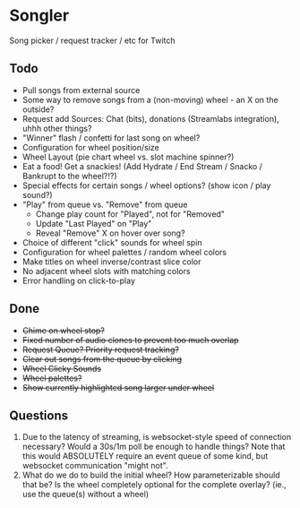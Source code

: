 # Songler
Song picker / request tracker / etc for Twitch

## Todo

* Pull songs from external source
* Some way to remove songs from a (non-moving) wheel - an X on the outside?
* Request add Sources: Chat (bits), donations (Streamlabs integration), uhhh other things?
* "Winner" flash / confetti for last song on wheel?
* Configuration for wheel position/size
* Wheel Layout (pie chart wheel vs. slot machine spinner?)
* Eat a food! Get a snackies! (Add Hydrate / End Stream / Snacko / Bankrupt to the wheel?!?)
* Special effects for certain songs / wheel options? (show icon / play sound?)
* "Play" from queue vs. "Remove" from queue
  * Change play count for "Played", not for "Removed"
  * Update "Last Played" on "Play"
  * Reveal "Remove" X on hover over song?
* Choice of different "click" sounds for wheel spin
* Configuration for wheel palettes / random wheel colors
* Make titles on wheel inverse/contrast slice color
* No adjacent wheel slots with matching colors
* Error handling on click-to-play

## Done

* ~~Chime on wheel stop?~~
* ~~Fixed number of audio clones to prevent too much overlap~~
* ~~Request Queue? Priority request tracking?~~
* ~~Clear out songs from the queue by clicking~~
* ~~Wheel Clicky Sounds~~
* ~~Wheel palettes?~~
* ~~Show currently highlighted song larger under wheel~~

## Questions

1. Due to the latency of streaming, is websocket-style speed of connection necessary? Would a 30s/1m poll be enough to handle things? Note that this would ABSOLUTELY require an event queue of some kind, but websocket communication "might not".
1. What do we do to build the initial wheel? How parameterizable should that be? Is the wheel completely optional for the complete overlay? (ie., use the queue(s) without a wheel)

   